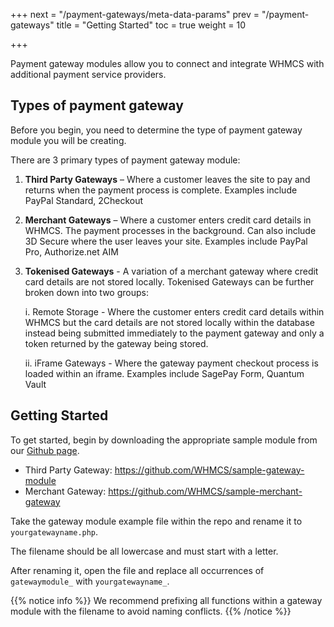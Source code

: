 +++
next = "/payment-gateways/meta-data-params"
prev = "/payment-gateways"
title = "Getting Started"
toc = true
weight = 10

+++

Payment gateway modules allow you to connect and integrate WHMCS with additional payment service providers.

## Types of payment gateway

Before you begin, you need to determine the type of payment gateway module you will be creating.

There are 3 primary types of payment gateway module:

1. **Third Party Gateways** – Where a customer leaves the site to pay and returns when the payment process is complete. Examples include PayPal Standard, 2Checkout

2. **Merchant Gateways** – Where a customer enters credit card details in WHMCS. The payment processes in the background. Can also include 3D Secure where the user leaves your site. Examples include PayPal Pro, Authorize.net AIM

3. **Tokenised Gateways** - A variation of a merchant gateway where credit card details are not stored locally. Tokenised Gateways can be further broken down into two groups:

    i. Remote Storage - Where the customer enters credit card details within WHMCS but the card details are not stored locally within the database instead being submitted immediately to the payment gateway and only a token returned by the gateway being stored.

    ii. iFrame Gateways - Where the gateway payment checkout process is loaded within an iframe. Examples include SagePay Form, Quantum Vault

## Getting Started

To get started, begin by downloading the appropriate sample module from our [Github page](https://github.com/whmcs).

* Third Party Gateway: https://github.com/WHMCS/sample-gateway-module
* Merchant Gateway: https://github.com/WHMCS/sample-merchant-gateway

Take the gateway module example file within the repo and rename it to `yourgatewayname.php`.

The filename should be all lowercase and must start with a letter.

After renaming it, open the file and replace all occurrences of `gatewaymodule_` with `yourgatewayname_`.

{{% notice info %}}
We recommend prefixing all functions within a gateway module with the filename to avoid naming conflicts.
{{% /notice %}}
